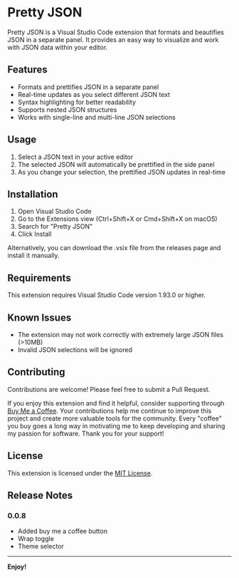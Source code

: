 # Pretty JSON

Pretty JSON is a Visual Studio Code extension that formats and beautifies JSON in a separate panel. It provides an easy way to visualize and work with JSON data within your editor.

## Features

- Formats and prettifies JSON in a separate panel
- Real-time updates as you select different JSON text
- Syntax highlighting for better readability
- Supports nested JSON structures
- Works with single-line and multi-line JSON selections

## Usage

1. Select a JSON text in your active editor
2. The selected JSON will automatically be prettified in the side panel
3. As you change your selection, the prettified JSON updates in real-time

## Installation

1. Open Visual Studio Code
2. Go to the Extensions view (Ctrl+Shift+X or Cmd+Shift+X on macOS)
3. Search for "Pretty JSON"
4. Click Install

Alternatively, you can download the .vsix file from the releases page and install it manually.

## Requirements

This extension requires Visual Studio Code version 1.93.0 or higher.

## Known Issues

- The extension may not work correctly with extremely large JSON files (>10MB)
- Invalid JSON selections will be ignored

## Contributing

Contributions are welcome! Please feel free to submit a Pull Request.

If you enjoy this extension and find it helpful, consider supporting through [Buy Me a Coffee](https://buymeacoffee.com/applerk). Your contributions help me continue to improve this project and create more valuable tools for the community. Every "coffee" you buy goes a long way in motivating me to keep developing and sharing my passion for software. Thank you for your support!

## License

This extension is licensed under the [MIT License](LICENSE).

## Release Notes

### 0.0.8

- Added buy me a coffee button
- Wrap toggle
- Theme selector

---

**Enjoy!**